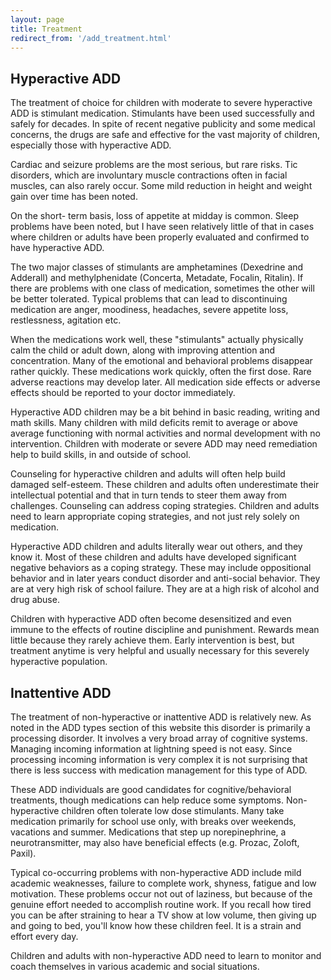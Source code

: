 ```yaml
---
layout: page
title: Treatment
redirect_from: '/add_treatment.html'
---
```


## Hyperactive ADD

The treatment of choice for children with moderate to severe hyperactive ADD is stimulant medication. Stimulants have been used successfully and safely for decades. In spite of recent negative publicity and some medical concerns, the drugs are safe and effective for the vast majority of children, especially those with hyperactive ADD.

Cardiac and seizure problems are the most serious, but rare risks. Tic disorders, which are involuntary muscle contractions often in facial muscles, can also rarely occur. Some mild reduction in height and weight gain over time has been noted.

On the short- term basis, loss of appetite at midday is common. Sleep problems have been noted, but I have seen relatively little of that in cases where children or adults have been properly evaluated and confirmed to have hyperactive ADD.

The two major classes of stimulants are amphetamines (Dexedrine and Adderall) and methylphenidate (Concerta, Metadate, Focalin, Ritalin). If there are problems with one class of medication, sometimes the other will be better tolerated. Typical problems that can lead to discontinuing medication are anger, moodiness, headaches, severe appetite loss, restlessness, agitation etc.

When the medications work well, these "stimulants" actually physically calm the child or adult down, along with improving attention and concentration. Many of the emotional and behavioral problems disappear rather quickly. These medications work quickly, often the first dose. Rare adverse reactions may develop later. All medication side effects or adverse effects should be reported to your doctor immediately.

Hyperactive ADD children may be a bit behind in basic reading, writing and math skills. Many children with mild deficits remit to average or above average functioning with normal activities and normal development with no intervention. Children with moderate or severe ADD may need remediation help to build skills, in and outside of school.

Counseling for hyperactive children and adults will often help build damaged self-esteem. These children and adults often underestimate their intellectual potential and that in turn tends to steer them away from challenges. Counseling can address coping strategies. Children and adults need to learn appropriate coping strategies, and not just rely solely on medication.

Hyperactive ADD children and adults literally wear out others, and they know it. Most of these children and adults have developed significant negative behaviors as a coping strategy. These may include oppositional behavior and in later years conduct disorder and anti-social behavior. They are at very high risk of school failure. They are at a high risk of alcohol and drug abuse.

Children with hyperactive ADD often become desensitized and even immune to the effects of routine discipline and punishment. Rewards mean little because they rarely achieve them. Early intervention is best, but treatment anytime is very helpful and usually necessary for this severely hyperactive population.

## Inattentive ADD

The treatment of non-hyperactive or inattentive ADD is relatively new. As noted in the ADD types section of this website this disorder is primarily a processing disorder. It involves a very broad array of cognitive systems. Managing incoming information at lightning speed is not easy. Since processing incoming information is very complex it is not surprising that there is less success with medication management for this type of ADD.

These ADD individuals are good candidates for cognitive/behavioral treatments, though medications can help reduce some symptoms. Non-hyperactive children often tolerate low dose stimulants. Many take medication primarily for school use only, with breaks over weekends, vacations and summer. Medications that step up norepinephrine, a neurotransmitter, may also have beneficial effects (e.g. Prozac, Zoloft, Paxil).

Typical co-occurring problems with non-hyperactive ADD include mild academic weaknesses, failure to complete work, shyness, fatigue and low motivation. These problems occur not out of laziness, but because of the genuine effort needed to accomplish routine work. If you recall how tired you can be after straining to hear a TV show at low volume, then giving up and going to bed, you'll know how these children feel. It is a strain and effort every day.

Children and adults with non-hyperactive ADD need to learn to monitor and coach themselves in various academic and social situations.
